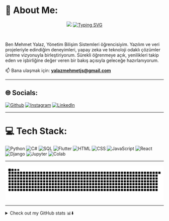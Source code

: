 # 💫 About Me:

<p align="center">
  <img src="https://user-images.githubusercontent.com/74038190/216649417-9acc58df-9186-4132-ad43-819a57babb67.gif" width="100">
  <a href="https://git.io/typing-svg">
    <img src="https://readme-typing-svg.demolab.com?font=Fira+Code&pause=1000&random=false&width=435&lines=Hello+World+%F0%9F%91%8B%2C+I'm+Mehmet+Yalaz." alt="Typing SVG" />
  </a>
</p>
</br>

Ben Mehmet Yalaz, Yönetim Bilişim Sistemleri öğrencisiyim. Yazılım ve veri projeleriyle edindiğim deneyimleri, yapay zeka ve teknoloji odaklı çözümler üretme vizyonuyla birleştiriyorum. Sürekli öğrenmeye açık, yenilikleri takip eden ve işbirliğine değer veren bir bakış açısıyla geleceğe hazırlanıyorum.

📫 Bana ulaşmak için: **[yalazmehmetjs@gmail.com](mailto:yalazmehmetjs@gmail.com)**

---

## 🌐 Socials:
[![Github](https://img.shields.io/badge/Github-%2324192eDA.svg?logo=github&logoColor=white)](https://github.com/Yalaz0/Yalaz0)
[![Instagram](https://img.shields.io/badge/Instagram-%23E4405F.svg?logo=Instagram&logoColor=white)](https://instagram.com/mehmetyalazz)
[![LinkedIn](https://img.shields.io/badge/LinkedIn-%230077B5.svg?logo=linkedin&logoColor=white)](https://www.linkedin.com/in/mehmet-yalaz)

---

# 💻 Tech Stack:
![Python](https://img.shields.io/badge/python-%233776AB.svg?style=plastic&logo=python&logoColor=white)
![C#](https://img.shields.io/badge/C%23-239120?style=plastic&logo=c-sharp&logoColor=white)
![SQL](https://img.shields.io/badge/SQL-%2300f.svg?style=plastic&logo=sqlite&logoColor=white)
![Flutter](https://img.shields.io/badge/Flutter-%2302569B.svg?style=plastic&logo=flutter&logoColor=white)
![HTML](https://img.shields.io/badge/html5-%23E34F26.svg?style=plastic&logo=html5&logoColor=white)
![CSS](https://img.shields.io/badge/css3-%231572B6.svg?style=plastic&logo=css3&logoColor=white)
![JavaScript](https://img.shields.io/badge/javascript-%23323330.svg?style=plastic&logo=javascript&logoColor=%23F7DF1E)
![React](https://img.shields.io/badge/react-%2320232a.svg?style=plastic&logo=react&logoColor=%2361DAFB)
![Django](https://img.shields.io/badge/django-%23092E20.svg?style=plastic&logo=django&logoColor=white)
![Jupyter](https://img.shields.io/badge/Jupyter-%23F37626.svg?style=plastic&logo=Jupyter&logoColor=white)
![Colab](https://img.shields.io/badge/Google_Colab-F9AB00?style=plastic&logo=google-colab&logoColor=white)

---

![snake gif](https://raw.githubusercontent.com/Yalaz0/Yalaz0/output/github-snake-dark.svg)

---

<details>
<summary>Check out my GitHub stats 📊⬇️</summary>

![Mehmet Yalaz's GitHub Stats](https://github-readme-stats.vercel.app/api?username=Yalaz0&show_icons=true&theme=tokyonight&rank_icon=percentile&include_all_commits=true&count_private=true&hide_border=true)

![Top Languages](https://github-readme-stats.vercel.app/api/top-langs/?username=Yalaz0&langs_count=8&theme=tokyonight&hide_border=true&layout=compact)

![Summary Cards](http://github-profile-summary-cards.vercel.app/api/cards/profile-details?username=Yalaz0&theme=tokyonight)

![Activity Graph](https://github-readme-activity-graph.vercel.app/graph/?username=Yalaz0&radius=6&theme=tokyo-night&hide_border=true)

<p align="center">
  <img src="http://github-profile-summary-cards.vercel.app/api/cards/repos-per-language?username=Yalaz0&theme=tokyonight" width="30%"/>
  <img src="http://github-profile-summary-cards.vercel.app/api/cards/most-commit-language?username=Yalaz0&theme=tokyonight" width="30%"/>
  <img src="https://github-profile-summary-cards.vercel.app/api/cards/productive-time?username=Yalaz0&theme=tokyonight" width="30%"/>
</p>

![Github Streak](https://github-readme-streak-stats.herokuapp.com/?user=Yalaz0&theme=tokyonight&hide_border=true)

</details>

